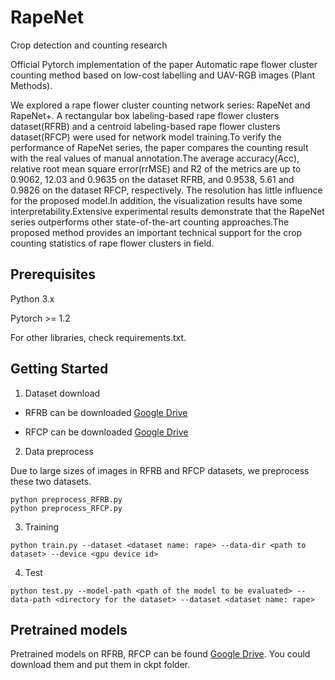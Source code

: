 # RapeNet
Crop detection and counting research

Official Pytorch implementation of the paper Automatic rape flower cluster counting method based on low-cost labelling and UAV-RGB images
 (Plant Methods).
 
 We explored a rape flower cluster counting network series: RapeNet and RapeNet+. A rectangular box labeling-based rape flower clusters dataset(RFRB) and a centroid labeling-based rape flower clusters dataset(RFCP) were used for network model training.To verify the performance of RapeNet series, the paper compares the counting result with the real values of manual annotation.The average accuracy(Acc), relative root mean square error(rrMSE) and R2 of the metrics are up to 0.9062, 12.03 and 0.9635 on the dataset RFRB, and 0.9538, 5.61 and 0.9826 on the dataset RFCP, respectively. The resolution has little influence for the proposed model.In addition, the visualization results have some interpretability.Extensive experimental results demonstrate that the RapeNet series outperforms other state-of-the-art counting approaches.The proposed method provides an important technical support for the crop counting statistics of rape flower clusters in field.



## Prerequisites

Python 3.x

Pytorch >= 1.2

For other libraries, check requirements.txt.

## Getting Started
1. Dataset download

+ RFRB can be downloaded [Google Drive](https://drive.google.com/drive/folders/1HukeRMCmzVWI5uuoymTJ06_jGCXGNxp9?usp=share_link)

+ RFCP can be downloaded [Google Drive](https://drive.google.com/drive/folders/165Ds7MKyaETOyDw1ilOCwYeGhGQgHTuc?usp=share_link)

2. Data preprocess

Due to large sizes of images in RFRB and RFCP datasets, we preprocess these two datasets.

```
python preprocess_RFRB.py
python preprocess_RFCP.py

```

3. Training

```
python train.py --dataset <dataset name: rape> --data-dir <path to dataset> --device <gpu device id>
```

4. Test

```
python test.py --model-path <path of the model to be evaluated> --data-path <directory for the dataset> --dataset <dataset name: rape>
```

## Pretrained models

Pretrained models on RFRB, RFCP can be found [Google Drive](https://drive.google.com/drive/folders/1wz9c4wUQB7-wtd4W3mNPsC6dAyHBcFlc?usp=share_link). You could download them and put them in ckpt folder.
